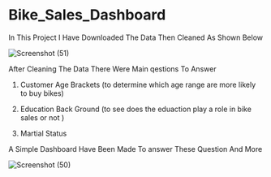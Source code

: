 # Bike_Sales_Dashboard
In This Project I Have Downloaded The Data Then Cleaned As Shown Below 

![Screenshot (51)](https://github.com/Abdelrahman-Tartour/Bike_Sales_Dashboard/assets/173010672/2be3a77e-ca93-4415-8a4d-cbc410900480)

After Cleaning The Data There Were Main qestions To Answer 

1) Customer Age Brackets (to determine which age range are more likely to buy bikes)

2) Education Back Ground (to see does the eduaction play a role in bike sales or not )

3) Martial Status

A Simple Dashboard Have Been Made To answer These Question And More 


![Screenshot (50)](https://github.com/Abdelrahman-Tartour/Bike_Sales_Dashboard/assets/173010672/67648cee-ecd0-4c9e-a2bf-4bc7e4f05951)
